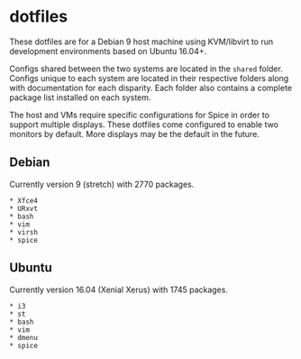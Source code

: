 # dotfiles

These dotfiles are for a Debian 9 host machine using KVM/libvirt to run development environments based on Ubuntu 16.04+.

Configs shared between the two systems are located in the `shared` folder. Configs unique to each system are located in their respective folders along with documentation for each disparity. Each folder also contains a complete package list installed on each system.

The host and VMs require specific configurations for Spice in order to support multiple displays. These dotfiles come configured to enable two monitors by default. More displays may be the default in the future.

## Debian

Currently version 9 (stretch) with 2770 packages.

```
* Xfce4
* URxvt
* bash
* vim
* virsh
* spice
```
## Ubuntu

Currently version 16.04 (Xenial Xerus) with 1745 packages.

```
* i3
* st
* bash
* vim
* dmenu
* spice
```

